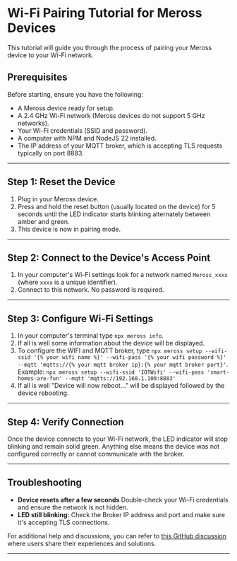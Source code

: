 # Wi-Fi Pairing Tutorial for Meross Devices

This tutorial will guide you through the process of pairing your Meross device to your Wi-Fi network.

## Prerequisites

Before starting, ensure you have the following:

- A Meross device ready for setup.
- A 2.4 GHz Wi-Fi network (Meross devices do not support 5 GHz networks).
- Your Wi-Fi credentials (SSID and password).
- A computer with NPM and NodeJS 22 installed.
- The IP address of your MQTT broker, which is accepting TLS requests typically on port 8883.

---

## Step 1: Reset the Device

1. Plug in your Meross device.
2. Press and hold the reset button (usually located on the device) for 5 seconds until the LED indicator starts blinking alternately between amber and green.
3. This device is now in pairing mode.

---

## Step 2: Connect to the Device's Access Point

1. In your computer's Wi-Fi settings look for a network named `Meross_xxxx` (where `xxxx` is a unique identifier).
2. Connect to this network. No password is required.

---

## Step 3: Configure Wi-Fi Settings

1. In your computer's terminal type `npx meross info`.
2. If all is well some information about the device will be displayed.
3. To configure the WIFI and MQTT broker, type
   `npx meross setup --wifi-ssid '{% your wifi name %}' --wifi-pass '{% your wifi password %}' --mqtt 'mqtts://{% your mqtt broker ip}:{% your mqtt broker port}'`.  
   Example: `npx meross setup --wifi-ssid 'IOTWifi' --wifi-pass 'smart-homes-are-fun' --mqtt 'mqtts://192.168.1.100:8883'`
4. If all is well "Device will now reboot…" will be displayed followed by the device rebooting.

---

## Step 4: Verify Connection

Once the device connects to your Wi-Fi network, the LED indicator will stop blinking and remain solid green. Anything else means the device was not configured correctly or cannot communicate with the broker.

---

## Troubleshooting

- **Device resets after a few seconds** Double-check your Wi-Fi credentials and ensure the network is not hidden.
- **LED still blinking:** Check the Broker IP address and port and make sure it's accepting TLS connections.

For additional help and discussions, you can refer to [this GitHub discussion](https://github.com/krahabb/meross_lan/discussions/63) where users share their experiences and solutions.

---
